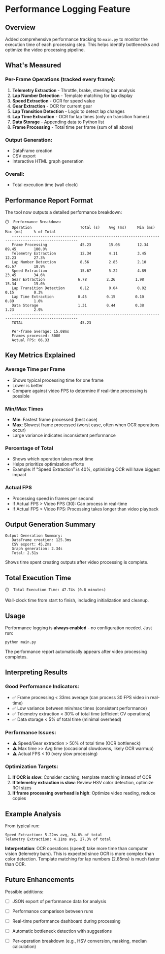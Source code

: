 # Performance Logging Feature

## Overview
Added comprehensive performance tracking to `main.py` to monitor the execution time of each processing step. This helps identify bottlenecks and optimize the video processing pipeline.

## What's Measured

### Per-Frame Operations (tracked every frame):
1. **Telemetry Extraction** - Throttle, brake, steering bar analysis
2. **Lap Number Detection** - Template matching for lap display
3. **Speed Extraction** - OCR for speed value
4. **Gear Extraction** - OCR for current gear
5. **Lap Transition Detection** - Logic to detect lap changes
6. **Lap Time Extraction** - OCR for lap times (only on transition frames)
7. **Data Storage** - Appending data to Python list
8. **Frame Processing** - Total time per frame (sum of all above)

### Output Generation:
- DataFrame creation
- CSV export
- Interactive HTML graph generation

### Overall:
- Total execution time (wall clock)

## Performance Report Format

The tool now outputs a detailed performance breakdown:

```
⏱️  Performance Breakdown:
   Operation                      Total (s)    Avg (ms)     Min (ms)     Max (ms)     % of Total  
   ----------------------------------------------------------------------------------------------------
   Frame Processing               45.23        15.08        12.34        89.45        100.0%      
   Telemetry Extraction           12.34        4.11         3.45         12.23        27.3%       
   Lap Number Detection           8.56         2.85         2.10         45.67        18.9%       
   Speed Extraction               15.67        5.22         4.89         23.45        34.6%       
   Gear Extraction               6.78         2.26         1.98         15.34        15.0%       
   Lap Transition Detection       0.12         0.04         0.02         0.15         0.3%        
   Lap Time Extraction           0.45         0.15         0.10         0.89         1.0%        
   Data Storage                  1.31         0.44         0.38         1.23         2.9%        
   ----------------------------------------------------------------------------------------------------
   TOTAL                          45.23

   Per-frame average: 15.08ms
   Frames processed: 3000
   Actual FPS: 66.33
```

## Key Metrics Explained

### Average Time per Frame
- Shows typical processing time for one frame
- Lower is better
- Compare against video FPS to determine if real-time processing is possible

### Min/Max Times
- **Min**: Fastest frame processed (best case)
- **Max**: Slowest frame processed (worst case, often when OCR operations occur)
- Large variance indicates inconsistent performance

### Percentage of Total
- Shows which operation takes most time
- Helps prioritize optimization efforts
- Example: If "Speed Extraction" is 40%, optimizing OCR will have biggest impact

### Actual FPS
- Processing speed in frames per second
- If Actual FPS > Video FPS (30): Can process in real-time
- If Actual FPS < Video FPS: Processing takes longer than video playback

## Output Generation Summary
```
Output Generation Summary:
   DataFrame creation: 125.3ms
   CSV export: 45.2ms
   Graph generation: 2.34s
   Total: 2.51s
```

Shows time spent creating outputs after video processing is complete.

## Total Execution Time
```
⏱️  Total Execution Time: 47.74s (0.8 minutes)
```

Wall-clock time from start to finish, including initialization and cleanup.

## Usage

Performance logging is **always enabled** - no configuration needed. Just run:

```bash
python main.py
```

The performance report automatically appears after video processing completes.

## Interpreting Results

### Good Performance Indicators:
- ✅ Frame processing < 33ms average (can process 30 FPS video in real-time)
- ✅ Low variance between min/max times (consistent performance)
- ✅ Telemetry extraction < 30% of total time (efficient CV operations)
- ✅ Data storage < 5% of total time (minimal overhead)

### Performance Issues:
- ⚠️ Speed/Gear extraction > 50% of total time (OCR bottleneck)
- ⚠️ Max time >> Avg time (occasional slowdowns, likely OCR warmup)
- ⚠️ Actual FPS < 10 (very slow processing)

### Optimization Targets:
1. **If OCR is slow**: Consider caching, template matching instead of OCR
2. **If telemetry extraction is slow**: Review HSV color detection, optimize ROI sizes
3. **If frame processing overhead is high**: Optimize video reading, reduce copies

## Example Analysis

From typical run:
```
Speed Extraction: 5.22ms avg, 34.6% of total
Telemetry Extraction: 4.11ms avg, 27.3% of total
```

**Interpretation**: OCR operations (speed) take more time than computer vision (telemetry bars). This is expected since OCR is more complex than color detection. Template matching for lap numbers (2.85ms) is much faster than OCR.

## Future Enhancements

Possible additions:
- [ ] JSON export of performance data for analysis
- [ ] Performance comparison between runs
- [ ] Real-time performance dashboard during processing
- [ ] Automatic bottleneck detection with suggestions
- [ ] Per-operation breakdown (e.g., HSV conversion, masking, median calculation)

